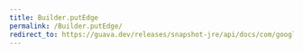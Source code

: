 ```yaml
---
title: Builder.putEdge
permalink: /Builder.putEdge/
redirect_to: https://guava.dev/releases/snapshot-jre/api/docs/com/google/common/graph/ImmutableGraph.Builder.html#putEdge-N-N-
---
```

